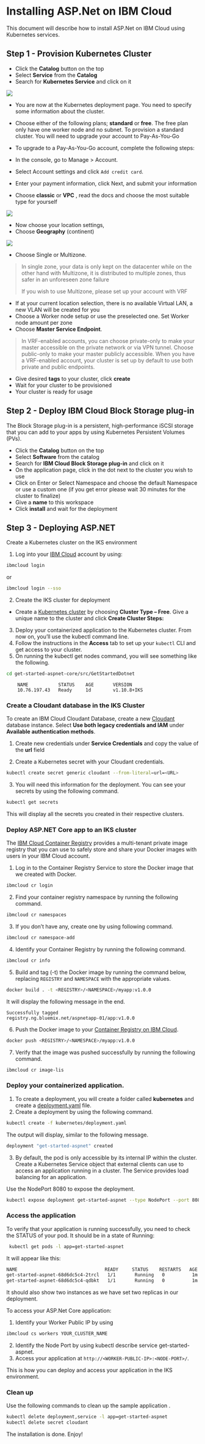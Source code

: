 # Installing ASP.Net on IBM Cloud

This document will describe how to install ASP.Net on IBM Cloud using Kubernetes services.

## Step 1 - Provision Kubernetes Cluster

- Click the **Catalog** button on the top
- Select **Service** from the **Catalog**
- Search for **Kubernetes Service** and click on it


![](asp.net%20ibm%20cloud_html_46d1c04e26ba5eea.png)


- You are now at the Kubernetes deployment page. You need to specify some information about the cluster.

- Choose either of the following plans; **standard** or **free**. The free plan only have one worker node and no subnet. To provision a standard cluster. You will need to upgrade your account to Pay-As-You-Go
- To upgrade to a Pay-As-You-Go account, complete the following steps:
- In the console, go to Manage > Account.
- Select Account settings and click `Add credit card`.
- Enter your payment information, click Next, and submit your information
- Choose **classic** or **VPC** , read the docs and choose the most suitable type for yourself

![](asp.net%20ibm%20cloud_html_4d3a968071544952.png)

- Now choose your location settings,
- Choose **Geography** (continent)

![](asp.net%20ibm%20cloud_html_72496e6b0b2c820d.png)

- Choose Single or Multizone. 

> In single zone, your data is only kept on the datacenter while on the other hand with Multizone, it is distributed to multiple zones, thus safer in an unforeseen zone failure
>
> If you wish to use Multizone, please set up your account with VRF
> 

- If at your current location selection, there is no available Virtual LAN, a new VLAN will be created for you
- Choose a Worker node setup or use the preselected one. Set Worker node amount per zone
- Choose **Master Service Endpoint**. 

> In VRF-enabled accounts, you can choose private-only to make your master accessible on the private network or via VPN tunnel. Choose public-only to make your master publicly accessible. When you have a VRF-enabled account, your cluster is set up by default to use both private and public endpoints.
   
- Give desired **tags** to your cluster, click **create**
- Wait for your cluster to be provisioned
- Your cluster is ready for usage

## Step 2 - Deploy IBM Cloud Block Storage plug-in

The Block Storage plug-in is a persistent, high-performance iSCSI storage that you can add to your apps by using Kubernetes Persistent Volumes (PVs).

- Click the **Catalog** button on the top
- Select **Software** from the catalog
- Search for **IBM Cloud Block Storage plug-in** and click on it
- On the application page, click in the dot next to the cluster you wish to use
- Click on Enter or Select Namespace and choose the default Namespace or use a custom one (if you get error please wait 30 minutes for the cluster to finalize)
- Give a **name** to this workspace
- Click **install** and wait for the deployment

## Step 3 - Deploying ASP.NET

Create a Kubernetes cluster on the IKS environment

1. Log into your [IBM Cloud](https://cloud.ibm.com/login?cm_sp=ibmdev-_-developer-tutorials-_-cloudreg) account by using:

```sh
ibmcloud login
```
or 

```sh
ibmcloud login --sso
```

2. Create the IKS cluster for deployment

- Create a [Kubernetes cluster](https://cloud.ibm.com/containers-kubernetes/overview) by choosing **Cluster Type – Free**. Give a unique name to the cluster and click **Create Cluster Steps:**

3. Deploy your containerized application to the Kubernetes cluster. From now on, you’ll use the kubectl command line.
4. Follow the instructions in the **Access** tab to set up your `kubectl` CLI and get access to your cluster.
5. On running the kubectl get nodes command, you will see something like the following.

```sh 
cd get-started-aspnet-core/src/GetStartedDotnet 
```
```
    NAME           STATUS    AGE       VERSION
    10.76.197.43   Ready     1d        v1.10.8+IKS
```

### Create a Cloudant database in the IKS Cluster

To create an IBM Cloud Cloudant Database, create a new [Cloudant](https://cloud.ibm.com/catalog/services/cloudant) database instance. Select **Use both legacy credentials and IAM** under **Available authentication methods**.

1. Create new credentials under **Service Credentials** and copy the value of the **url** field

2. Create a Kubernetes secret with your Cloudant credentials.

```sh
kubectl create secret generic cloudant --from-literal=url=<URL>
```

3. You will  need this information for the deployment. You can see your secrets by using the following command.

```sh
kubectl get secrets
```

This will display all the secrets you created in their respective clusters.

### Deploy ASP.NET Core app to an IKS cluster

The [IBM Cloud Container Registry](https://cloud.ibm.com/kubernetes/catalog/registry) provides a multi-tenant private image registry that you can use to safely store and share your Docker images with users in your IBM Cloud account.

1. Log in to the Container Registry Service to store the Docker image that we created with Docker.

```sh
ibmcloud cr login
```

2. Find your container registry namespace by running the following command.

```sh
ibmcloud cr namespaces
```

3. If you don’t have any, create one by using following command.

```sh
ibmcloud cr namespace-add 
```

4. Identify your Container Registry by running the following command.

```sh
ibmcloud cr info 
```

5. Build and tag (-t) the Docker image by running the command below, replacing `REGISTRY` and `NAMESPACE` with the appropriate values.

```sh
docker build . -t <REGISTRY>/<NAMESPACE>/myapp:v1.0.0
```

It will display the following message in the end.


```
Successfully tagged 
registry.ng.bluemix.net/aspnetapp-01/app:v1.0.0
```

6. Push the Docker image to your [Container Registry on IBM Cloud](https://cloud.ibm.com/docs/services/Registry?topic=registry-index#index).


```sh
docker push <REGISTRY>/<NAMESPACE>/myapp:v1.0.0
```

7. Verify that the image was pushed successfully by running the following command.

```sh
ibmcloud cr image-lis
```

### Deploy your containerized application.

1. To create a deployment, you will create a folder called **kubernetes** and create a [deployment.yaml](https://github.ibm.com/Nidhi-N-Shah/ASP.NET-CORE-App-Deployment-in-IKS/blob/master/Kubernetes/deployment.yaml) file.
2. Create a deployment by using the following command.

```sh
kubectl create -f kubernetes/deployment.yaml
```
The output will display, similar to the following message.

```sh
deployment "get-started-aspnet" created
```


3. By default, the pod is only accessible by its internal IP within the cluster. Create a Kubernetes Service object that external clients can use to access an application running in a cluster. The Service provides load balancing for an application.

Use the NodePort 8080 to expose the deployment.

```sh
kubectl expose deployment get-started-aspnet --type NodePort --port 8080 --target-port 8080
```

### Access the application

To verify that your application is running successfully, you need to check the STATUS of your pod. It should be in a state of Running:

```sh
 kubectl get pods -l app=get-started-aspnet
```

It will appear like this:

```sh
NAME                                READY     STATUS    RESTARTS   AGE
get-started-aspnet-68d6dc5c4-2trcl   1/1       Running   0          1m
get-started-aspnet-68d6dc5c4-qdbkt   1/1       Running   0          1m
```

It should also show two instances as we have set two replicas in our deployment.

To access your ASP.Net Core application:

1. Identify your Worker Public IP by using 

```sh
ibmcloud cs workers YOUR_CLUSTER_NAME
```

2. Identify the Node Port by using kubectl describe service get-started-aspnet.
3. Access your application at `http://<WORKER-PUBLIC-IP>:<NODE-PORT>/`.

This is how you can deploy and access your application in the IKS environment.

### Clean up

Use the following commands to clean up the sample application .

```sh
kubectl delete deployment,service -l app=get-started-aspnet
kubectl delete secret cloudant
```
The installation is done. Enjoy!
